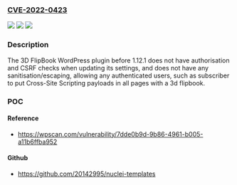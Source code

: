 ### [CVE-2022-0423](https://cve.mitre.org/cgi-bin/cvename.cgi?name=CVE-2022-0423)
![](https://img.shields.io/static/v1?label=Product&message=3D%20FlipBook%20%E2%80%93%20PDF%20Flipbook%20Viewer%2C%20Flipbook%20Image%20Gallery&color=blue)
![](https://img.shields.io/static/v1?label=Version&message=1.12.1%3C%201.12.1%20&color=brighgreen)
![](https://img.shields.io/static/v1?label=Vulnerability&message=CWE-79%20Cross-site%20Scripting%20(XSS)&color=brighgreen)

### Description

The 3D FlipBook WordPress plugin before 1.12.1 does not have authorisation and CSRF checks when updating its settings, and does not have any sanitisation/escaping, allowing any authenticated users, such as subscriber to put Cross-Site Scripting payloads in all pages with a 3d flipbook.

### POC

#### Reference
- https://wpscan.com/vulnerability/7dde0b9d-9b86-4961-b005-a11b6ffba952

#### Github
- https://github.com/20142995/nuclei-templates

